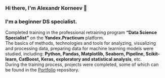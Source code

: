 ### Hi there, I'm Alexandr Korneev 👋

### I'm a beginner DS specialist.
Completed training in the professional retraining program **“Data Science Specialist”** on the **Yandex.Practicum** platform.  
The basics of methods, technologies and tools for analyzing, visualizing and processing data, preparing data for machine learning models were studied, including: **Python, Pandas, Matplotlib, Seaborn, Pipeline, Scikit-learn, CatBoost, Keras, exploratory and statistical analysis**, etc.  
During the training process, projects were completed, some of which can be found in the [Portfolio](https://github.com/KorAl23/Portfolio) repository.

<!--
**KorAl23/KorAl23** is a ✨ _special_ ✨ repository because its `README.md` (this file) appears on your GitHub profile.

Here are some ideas to get you started:

- 🔭 I’m currently working on ...
- 🌱 I’m currently learning ...
- 👯 I’m looking to collaborate on ...
- 🤔 I’m looking for help with ...
- 💬 Ask me about ...
- 📫 How to reach me: ...
- 😄 Pronouns: ...
- ⚡ Fun fact: ...
-->
